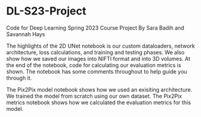 # DL-S23-Project
Code for Deep Learning Spring 2023 Course Project By Sara Badih and Savannah Hays

The highlights of the 2D UNet notebook is our custom dataloaders, network architecture, loss calculations, and training and testing phases. We also show how we saved our images into NIFTI format and into 3D volumes. At the end of the notebook, code for calculating our evaluation metrics is shown. The notebook has some comments throughout to help guide you through it.

The Pix2Pix model notebook shows how we used an exisiting architecture. We trained the model from scratch using our own dataset. The Pix2Pix metrics notebook shows how we calculated the evaluation metrics for this model.
